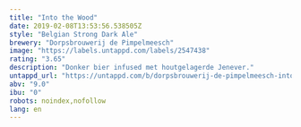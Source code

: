 ```yaml
---
title: "Into the Wood"
date: 2019-02-08T13:53:56.538505Z
style: "Belgian Strong Dark Ale"
brewery: "Dorpsbrouwerij de Pimpelmeesch"
image: "https://labels.untappd.com/labels/2547438"
rating: "3.65"
description: "Donker bier infused met houtgelagerde Jenever."
untappd_url: "https://untappd.com/b/dorpsbrouwerij-de-pimpelmeesch-into-the-wood/2547438"
abv: "9.0"
ibu: "0"
robots: noindex,nofollow
lang: en
---
```

